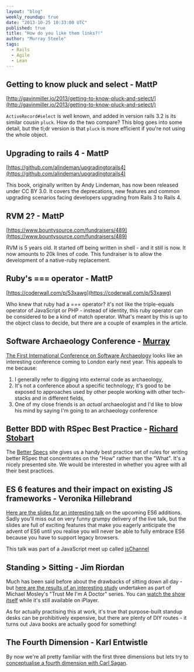 ```yaml
---
layout: "blog"
weekly_roundup: true
date: "2013-10-25 10:33:00 UTC"
published: true
title: "How do you like them links?!"
author: "Murray Steele"
tags:
  - Rails
  - Agile
  - Lean
---
```


## Getting to know pluck and select - MattP

[http://gavinmiller.io/2013/getting-to-know-pluck-and-select/](http://gavinmiller.io/2013/getting-to-know-pluck-and-select/)

`ActiveRecord#select` is well known, and added in version rails 3.2 is its similar cousin `pluck`. How do the two compare? This blog goes into some detail, but the tl;dr version is that `pluck` is more efficient if you're not using the whole object.

## Upgrading to rails 4 - MattP

[https://github.com/alindeman/upgradingtorails4](https://github.com/alindeman/upgradingtorails4)

This book, originally written by Andy Lindeman, has now been released under CC BY 3.0. It covers the deprecations, new features and common upgrading scenarios facing developers upgrading from Rails 3 to Rails 4.

## RVM 2? - MattP

[https://www.bountysource.com/fundraisers/489](https://www.bountysource.com/fundraisers/489)

RVM is 5 years old.  It started off being written in shell - and it still is now. It now amounts to 20k lines of code. This fundraiser is to allow the development of a native-ruby replacement.

## Ruby's === operator - MattP

[https://coderwall.com/p/53xawg](https://coderwall.com/p/53xawg)

Who knew that ruby had a === operator? it's not like the triple-equals operator of JavaScript or PHP - instead of identity, this ruby operator can be considered to be a kind of match operator. What's meant by this is up to the object class to decide, but there are a couple of examples in the article.

## Software Archaeology Conference - [Murray](http://www.unboxedconsulting.com/people/murray-steele)

[The First International Conference on Software Archaeology](http://www.ticosa.org/) looks like an interesting conference coming to London early next year.  This appeals to me because:

  1. I generally refer to digging into external code as archaeology,
  2. It's not a conference about a specific technology; it's good to be exposed to approaches used by other people working with other tech-stacks and in different fields,
  3. One of my close friends is an *actual* archaeologist and I'd like to blow his mind by saying I'm going to an archaeology conference

## Better BDD with RSpec Best Practice - [Richard Stobart](http://www.unboxedconsulting.com/people/richard-stobart)

The [Better Specs](http://betterspecs.org) site gives us a handy best practice set of rules for writing better RSpec that concentrates on the "How" rather than the "What".  It's a nicely presented site.  We would be interested in whether you agree with all their best practices.

## ES 6 features and their impact on existing JS frameworks - Veronika Hillebrand

[Here are the slides for an interesting talk](http://bengillies.tiddlyspace.com/bags/bengillies_public/tiddlers/The%20Evolution%20of%20Web%20Frameworks_%20ES6%20and%20Beyond.pdf) on the upcoming ES6 additions. Sadly you'll miss out on very funny grumpy delivery of the live talk, but the slides are full of exciting features that make you eagerly anticipate the advent of ES6 until you realise you will never be able to fully embrace ES6 because you have to support legacy browsers.

This talk was part of a JavaScript meet up called [jsChannel](http://www.meetup.com/JSChannel-London/)

## Standing > Sitting - Jim Riordan

Much has been said before about the drawbacks of sitting down all day - but [here are the results of an interesting study](http://www.bbc.co.uk/news/magazine-24532996) undertaken as part of Michael Mosley's "Trust Me I'm A Doctor" series. You can [watch the show itself](http://www.bbc.co.uk/iplayer/episode/b03dwmf1/Trust_Me_Im_A_Doctor_Episode_2/) while it's still available on iPlayer.

As for actually practising this at work, it's true that purpose-built standup desks can be prohibitively expensive, but there are plenty of DIY routes - it turns out Java books are actually good for something!

## The Fourth Dimension - Karl Entwistle

By now we're all pretty familiar with the first three dimensions but lets try to [conceptualise a fourth dimension with Carl Sagan](http://www.youtube.com/watch?v=UnURElCzGc0).

